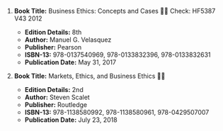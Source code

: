 1. **Book Title:** Business Ethics: Concepts and Cases 📒🔐 Check: HF5387 V43 2012
   - **Edition Details:** 8th
   - **Author:** Manuel G. Velasquez
   - **Publisher:** Pearson
   - **ISBN-13:** 978-0137540969, 978-0133832396, 978-0133832631
   - **Publication Date:** May 31, 2017

2. **Book Title:** Markets, Ethics, and Business Ethics 📒🔐
   - **Edition Details:** 2nd
   - **Author:** Steven Scalet
   - **Publisher:** Routledge
   - **ISBN-13:** 978-1138580992, 978-1138580961, 978-0429507007
   - **Publication Date:** July 23, 2018
